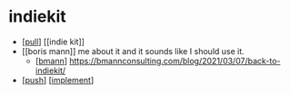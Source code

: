 # indiekit

- [[pull]] [[indie kit]]
- [[boris mann]] me about it and it sounds like I should use it.
  - [[bmann]] https://bmannconsulting.com/blog/2021/03/07/back-to-indiekit/
- [[push]] [[implement]]



[//begin]: # "Autogenerated link references for markdown compatibility"
[pull]: pull "Pull"
[bmann]: bmann "Bmann"
[push]: push "Push"
[implement]: implement "implement"
[//end]: # "Autogenerated link references"
